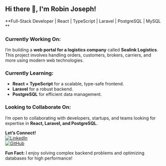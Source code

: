 ## Hi there 👋, I'm Robin Joseph!

**Full-Stack Developer | React | TypeScript | Laravel | PostgreSQL | MySQL **  

### **Currently Working On:**  
I’m building a **web portal for a logistics company** called **Sealink Logistics**. This project involves handling orders, customers, brokers, carriers, and more using modern web technologies.

###  **Currently Learning:**  
- **React + TypeScript** for a scalable, type-safe frontend.  
- **Laravel** for a robust backend.  
- **PostgreSQL** for efficient data management.  

###  **Looking to Collaborate On:**  
I’m open to collaborating with developers, startups, and teams looking for expertise in **React, Laravel, and PostgreSQL**.  

 **Let’s Connect!**  
[![LinkedIn](https://img.shields.io/badge/LinkedIn-Connect-blue?style=flat&logo=linkedin)](https://www.linkedin.com/in/YOUR_LINKEDIN)  
[![GitHub](https://img.shields.io/badge/GitHub-Follow-black?style=flat&logo=github)](https://github.com/robinjo1776)  

 **Fun Fact:** I enjoy solving complex backend problems and optimizing databases for high performance!  

